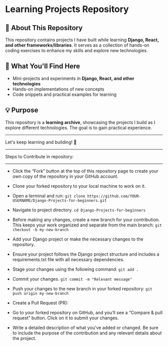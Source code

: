# Learning Projects Repository

## 🚀 About This Repository
This repository contains projects I have built while learning **Django, React, and other frameworks/libraries**. It serves as a collection of hands-on coding exercises to enhance my skills and explore new technologies.

## 📌 What You'll Find Here
- Mini-projects and experiments in **Django, React, and other technologies**
- Hands-on implementations of new concepts
- Code snippets and practical examples for learning

## 💡 Purpose
This repository is a **learning archive**, showcasing the projects I build as I explore different technologies. The goal is to gain practical experience.

---
Let's keep learning and building! 🚀


************************************
Steps to Contribute in repository:
************************************

* Click the “Fork” button at the top of this repository page to create your own copy of the repository in your GitHub account.
* Clone your forked repository to your local machine to work on it.
* Open a terminal and run:
``git clone https://github.com/YOUR-USERNAME/Django-Projects-for-beginners.git``

* Navigate to project directory.
``cd Django-Projects-for-beginners``

* Before making any changes, create a new branch for your contribution. This keeps your work organized and separate from the main branch:
``git checkout -b my-new-branch``

* Add your Django project or make the necessary changes to the repository.
* Ensure your project follows the Django project structure and includes a requirements.txt file with all necessary dependencies.

* Stage your changes using the following command:
``git add .``

* Commit your changes.
``git commit -m "Relevant message"``

* Push your changes to the new branch in your forked repository:
``git push origin my-new-branch``

* Create a Pull Request (PR):
* Go to your forked repository on GitHub, and you’ll see a “Compare & pull request” button. Click on it to submit your changes.
* Write a detailed description of what you’ve added or changed. Be sure to include the purpose of the contribution and any relevant details about the project.

